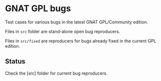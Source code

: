 # GNAT GPL bugs

Test cases for various bugs in the latest GNAT GPL/Community edition.

Files in `src` folder are stand-alone open bug reproducers.

Files in `src/fixed` are reproducers for bugs already fixed in the current GPL edition.

## Status ##

Check the [src] folder for current bug reproducers.
